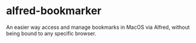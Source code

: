 # alfred-bookmarker
An easier way access and manage bookmarks in MacOS via Alfred, without being bound to any specific browser. 
